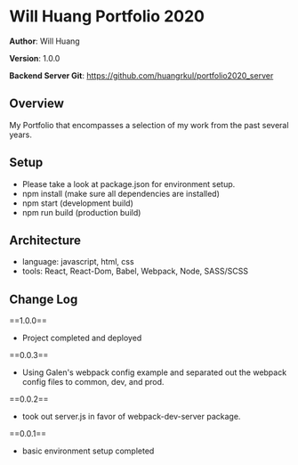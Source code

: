 # Will Huang Portfolio 2020

**Author**: Will Huang

**Version**: 1.0.0

**Backend Server Git**: https://github.com/huangrkul/portfolio2020_server

## Overview
My Portfolio that encompasses a selection of my work from the past several years.

## Setup
- Please take a look at package.json for environment setup.
- npm install (make sure all dependencies are installed)
- npm start (development build)
- npm run build (production build)

## Architecture
- language: javascript, html, css
- tools: React, React-Dom, Babel, Webpack, Node, SASS/SCSS

## Change Log

==1.0.0==
- Project completed and deployed

==0.0.3==
- Using Galen's webpack config example and separated out the webpack config files to common, dev, and prod.

==0.0.2==
- took out server.js in favor of webpack-dev-server package.

==0.0.1==
- basic environment setup completed
